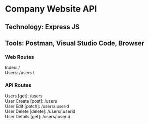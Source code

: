 # Company Website API
## Technology: Express JS
## Tools: Postman, Visual Studio Code, Browser

###  Web Routes

Index: / \
Users: /users \

### API Routes

Users [get]: /users \
User Create [post]: /users \
User Edit [patch]: /users/:userid \
User Delete [delete]: /users/:userid \
User Details [get]: /users/:userid


